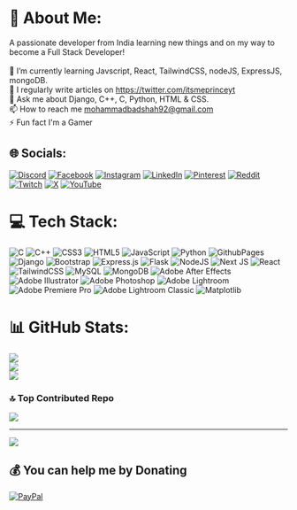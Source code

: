 # 💫 About Me:
A passionate developer from India learning new things and on my way to become a Full Stack Developer!<br><br>🌱 I’m currently learning Javscript, React, TailwindCSS, nodeJS, ExpressJS, mongoDB.<br>📝 I regularly write articles on https://twitter.com/itsmeprinceyt<br>💬 Ask me about Django, C++, C, Python, HTML & CSS.<br>📫 How to reach me mohammadbadshah92@gmail.com<br>⚡ Fun fact I'm a Gamer


## 🌐 Socials:
[![Discord](https://img.shields.io/badge/Discord-%237289DA.svg?logo=discord&logoColor=white)](https://discord.gg/HgXNs4p5cx) [![Facebook](https://img.shields.io/badge/Facebook-%231877F2.svg?logo=Facebook&logoColor=white)](https://facebook.com/mohduvaish76) [![Instagram](https://img.shields.io/badge/Instagram-%23E4405F.svg?logo=Instagram&logoColor=white)](https://instagram.com/itsmeprinceyt) [![LinkedIn](https://img.shields.io/badge/LinkedIn-%230077B5.svg?logo=linkedin&logoColor=white)](https://linkedin.com/in/mohd-uvaish-045783252) [![Pinterest](https://img.shields.io/badge/Pinterest-%23E60023.svg?logo=Pinterest&logoColor=white)](https://pinterest.com/itsmeprinceyt) [![Reddit](https://img.shields.io/badge/Reddit-%23FF4500.svg?logo=Reddit&logoColor=white)](https://reddit.com/user/itsmeprinceyt) [![Twitch](https://img.shields.io/badge/Twitch-%239146FF.svg?logo=Twitch&logoColor=white)](https://twitch.tv/itsmeprinceyt) [![X](https://img.shields.io/badge/X-black.svg?logo=X&logoColor=white)](https://x.com/itsmeprinceyt) [![YouTube](https://img.shields.io/badge/YouTube-%23FF0000.svg?logo=YouTube&logoColor=white)](https://youtube.com/@UCcT79p6kqC_OvQgYh7YHkkw) 

# 💻 Tech Stack:
![C](https://img.shields.io/badge/c-%2300599C.svg?style=for-the-badge&logo=c&logoColor=white) ![C++](https://img.shields.io/badge/c++-%2300599C.svg?style=for-the-badge&logo=c%2B%2B&logoColor=white) ![CSS3](https://img.shields.io/badge/css3-%231572B6.svg?style=for-the-badge&logo=css3&logoColor=white) ![HTML5](https://img.shields.io/badge/html5-%23E34F26.svg?style=for-the-badge&logo=html5&logoColor=white) ![JavaScript](https://img.shields.io/badge/javascript-%23323330.svg?style=for-the-badge&logo=javascript&logoColor=%23F7DF1E) ![Python](https://img.shields.io/badge/python-3670A0?style=for-the-badge&logo=python&logoColor=ffdd54) ![GithubPages](https://img.shields.io/badge/github%20pages-121013?style=for-the-badge&logo=github&logoColor=white) ![Django](https://img.shields.io/badge/django-%23092E20.svg?style=for-the-badge&logo=django&logoColor=white) ![Bootstrap](https://img.shields.io/badge/bootstrap-%238511FA.svg?style=for-the-badge&logo=bootstrap&logoColor=white) ![Express.js](https://img.shields.io/badge/express.js-%23404d59.svg?style=for-the-badge&logo=express&logoColor=%2361DAFB) ![Flask](https://img.shields.io/badge/flask-%23000.svg?style=for-the-badge&logo=flask&logoColor=white) ![NodeJS](https://img.shields.io/badge/node.js-6DA55F?style=for-the-badge&logo=node.js&logoColor=white) ![Next JS](https://img.shields.io/badge/Next-black?style=for-the-badge&logo=next.js&logoColor=white) ![React](https://img.shields.io/badge/react-%2320232a.svg?style=for-the-badge&logo=react&logoColor=%2361DAFB) ![TailwindCSS](https://img.shields.io/badge/tailwindcss-%2338B2AC.svg?style=for-the-badge&logo=tailwind-css&logoColor=white) ![MySQL](https://img.shields.io/badge/mysql-%2300000f.svg?style=for-the-badge&logo=mysql&logoColor=white) ![MongoDB](https://img.shields.io/badge/MongoDB-%234ea94b.svg?style=for-the-badge&logo=mongodb&logoColor=white) ![Adobe After Effects](https://img.shields.io/badge/Adobe%20After%20Effects-9999FF.svg?style=for-the-badge&logo=Adobe%20After%20Effects&logoColor=white) ![Adobe Illustrator](https://img.shields.io/badge/adobe%20illustrator-%23FF9A00.svg?style=for-the-badge&logo=adobe%20illustrator&logoColor=white) ![Adobe Photoshop](https://img.shields.io/badge/adobe%20photoshop-%2331A8FF.svg?style=for-the-badge&logo=adobe%20photoshop&logoColor=white) ![Adobe Lightroom](https://img.shields.io/badge/Adobe%20Lightroom-31A8FF.svg?style=for-the-badge&logo=Adobe%20Lightroom&logoColor=white) ![Adobe Premiere Pro](https://img.shields.io/badge/Adobe%20Premiere%20Pro-9999FF.svg?style=for-the-badge&logo=Adobe%20Premiere%20Pro&logoColor=white) ![Adobe Lightroom Classic](https://img.shields.io/badge/Adobe%20Lightroom%20Classic-31A8FF.svg?style=for-the-badge&logo=Adobe%20Lightroom%20Classic&logoColor=white) ![Matplotlib](https://img.shields.io/badge/Matplotlib-%23ffffff.svg?style=for-the-badge&logo=Matplotlib&logoColor=black)
# 📊 GitHub Stats:
![](https://github-readme-stats.vercel.app/api?username=itsmeprinceyt&theme=dark&hide_border=true&include_all_commits=true&count_private=false)<br/>
![](https://github-readme-streak-stats.herokuapp.com/?user=itsmeprinceyt&theme=dark&hide_border=true)<br/>
![](https://github-readme-stats.vercel.app/api/top-langs/?username=itsmeprinceyt&theme=dark&hide_border=true&include_all_commits=true&count_private=false&layout=compact)

### 🔝 Top Contributed Repo
![](https://github-contributor-stats.vercel.app/api?username=itsmeprinceyt&limit=5&theme=dark&combine_all_yearly_contributions=true)

---
[![](https://visitcount.itsvg.in/api?id=itsmeprinceyt&icon=2&color=3)](https://visitcount.itsvg.in)

  ## 💰 You can help me by Donating
  [![PayPal](https://img.shields.io/badge/PayPal-00457C?style=for-the-badge&logo=paypal&logoColor=white)](https://paypal.me/itsmeprinceyt) 

  
<!-- Proudly created with GPRM ( https://gprm.itsvg.in ) -->
